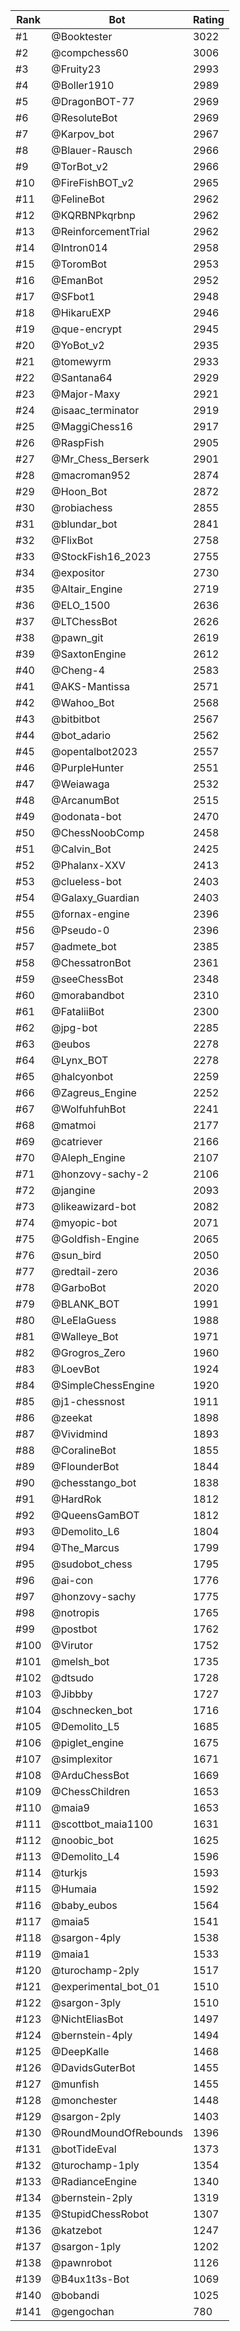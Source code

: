 Rank|Bot|Rating
---|---|---
#1|@Booktester|3022
#2|@compchess60|3006
#3|@Fruity23|2993
#4|@Boller1910|2989
#5|@DragonBOT-77|2969
#6|@ResoluteBot|2969
#7|@Karpov_bot|2967
#8|@Blauer-Rausch|2966
#9|@TorBot_v2|2966
#10|@FireFishBOT_v2|2965
#11|@FelineBot|2962
#12|@KQRBNPkqrbnp|2962
#13|@ReinforcementTrial|2962
#14|@Intron014|2958
#15|@ToromBot|2953
#16|@EmanBot|2952
#17|@SFbot1|2948
#18|@HikaruEXP|2946
#19|@que-encrypt|2945
#20|@YoBot_v2|2935
#21|@tomewyrm|2933
#22|@Santana64|2929
#23|@Major-Maxy|2921
#24|@isaac_terminator|2919
#25|@MaggiChess16|2917
#26|@RaspFish|2905
#27|@Mr_Chess_Berserk|2901
#28|@macroman952|2874
#29|@Hoon_Bot|2872
#30|@robiachess|2855
#31|@blundar_bot|2841
#32|@FlixBot|2758
#33|@StockFish16_2023|2755
#34|@expositor|2730
#35|@Altair_Engine|2719
#36|@ELO_1500|2636
#37|@LTChessBot|2626
#38|@pawn_git|2619
#39|@SaxtonEngine|2612
#40|@Cheng-4|2583
#41|@AKS-Mantissa|2571
#42|@Wahoo_Bot|2568
#43|@bitbitbot|2567
#44|@bot_adario|2562
#45|@opentalbot2023|2557
#46|@PurpleHunter|2551
#47|@Weiawaga|2532
#48|@ArcanumBot|2515
#49|@odonata-bot|2470
#50|@ChessNoobComp|2458
#51|@Calvin_Bot|2425
#52|@Phalanx-XXV|2413
#53|@clueless-bot|2403
#54|@Galaxy_Guardian|2403
#55|@fornax-engine|2396
#56|@Pseudo-0|2396
#57|@admete_bot|2385
#58|@ChessatronBot|2361
#59|@seeChessBot|2348
#60|@morabandbot|2310
#61|@FataliiBot|2300
#62|@jpg-bot|2285
#63|@eubos|2278
#64|@Lynx_BOT|2278
#65|@halcyonbot|2259
#66|@Zagreus_Engine|2252
#67|@WolfuhfuhBot|2241
#68|@matmoi|2177
#69|@catriever|2166
#70|@Aleph_Engine|2107
#71|@honzovy-sachy-2|2106
#72|@jangine|2093
#73|@likeawizard-bot|2082
#74|@myopic-bot|2071
#75|@Goldfish-Engine|2065
#76|@sun_bird|2050
#77|@redtail-zero|2036
#78|@GarboBot|2020
#79|@BLANK_BOT|1991
#80|@LeElaGuess|1988
#81|@Walleye_Bot|1971
#82|@Grogros_Zero|1960
#83|@LoevBot|1924
#84|@SimpleChessEngine|1920
#85|@j1-chessnost|1911
#86|@zeekat|1898
#87|@Vividmind|1893
#88|@CoralineBot|1855
#89|@FlounderBot|1844
#90|@chesstango_bot|1838
#91|@HardRok|1812
#92|@QueensGamBOT|1812
#93|@Demolito_L6|1804
#94|@The_Marcus|1799
#95|@sudobot_chess|1795
#96|@ai-con|1776
#97|@honzovy-sachy|1775
#98|@notropis|1765
#99|@postbot|1762
#100|@Virutor|1752
#101|@melsh_bot|1735
#102|@dtsudo|1728
#103|@Jibbby|1727
#104|@schnecken_bot|1716
#105|@Demolito_L5|1685
#106|@piglet_engine|1675
#107|@simplexitor|1671
#108|@ArduChessBot|1669
#109|@ChessChildren|1653
#110|@maia9|1653
#111|@scottbot_maia1100|1631
#112|@noobic_bot|1625
#113|@Demolito_L4|1596
#114|@turkjs|1593
#115|@Humaia|1592
#116|@baby_eubos|1564
#117|@maia5|1541
#118|@sargon-4ply|1538
#119|@maia1|1533
#120|@turochamp-2ply|1517
#121|@experimental_bot_01|1510
#122|@sargon-3ply|1510
#123|@NichtEliasBot|1497
#124|@bernstein-4ply|1494
#125|@DeepKalle|1468
#126|@DavidsGuterBot|1455
#127|@munfish|1455
#128|@monchester|1448
#129|@sargon-2ply|1403
#130|@RoundMoundOfRebounds|1396
#131|@botTideEval|1373
#132|@turochamp-1ply|1354
#133|@RadianceEngine|1340
#134|@bernstein-2ply|1319
#135|@StupidChessRobot|1307
#136|@katzebot|1247
#137|@sargon-1ply|1202
#138|@pawnrobot|1126
#139|@B4ux1t3s-Bot|1069
#140|@bobandi|1025
#141|@gengochan|780
